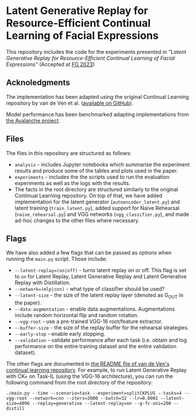 # Latent Generative Replay for Resource-Efficient Continual Learning of Facial Expressions

This repository includes the code for the experiments presented in *"Latent Generative Replay for Resource-Efficient Continual Learning of Facial Expressions"* (Accepted at [FG 2023](https://fg2023.ieee-biometrics.org/))

## Acknoledgments

The implementation has been adapted using the original Continual Learning repository by van de Ven et al. ([available on GitHub](https://github.com/GMvandeVen/continual-learning)). 

Model performance has been benchmarked adapting implementations from [the Avalanche project](https://avalanche.continualai.org/). 

## Files
The files in this repository are structured as follows: 

* `analysis` - includes Jupyter notebooks which summarise the experiment results and produce some of the tables and plots used in the paper. 
* `experiments` - includes the the scripts used to run the evaluation experiments as well as the logs with the results. 
* The facts in the root directory are structured similarly to the original Continual Learning repository. On top of that, we have added implementation for the latent generator (`autoencoder_latent.py`) and latent training (`train_latent.py`), added support for Naïve Rehearsal (`naive_rehearsal.py`) and VGG networks (`vgg_classifier.py`), and made ad-hoc changes to the other files where necessary. 

## Flags

We have also added a few flags that can be passed as options when running the `main.py` script. Those include: 
* `--latent-replay=(on|off)` - turns latent replay on or off. This flag is set to `on` for Latent Replay, Latent Generative Replay and Latent Generative Replay with Distillation. 
* `--network=(mlp|cnn)` - what type of classifier should be used? 
* `--latent-size` - the size of the latent replay layer (denoted as G<sub>OUT</sub> in the paper). 
* `--data-augmentation` - enable data augmentations. Augmentations include random horizontal flip and random rotation. 
* `--vgg-root` - use a pre-trained VGG-16 root/feature extractor. 
* `--buffer-size` - the size of the replay buffer for the rehearsal strategies. 
* `--early-stop` - enable early stopping. 
* `--validation` - validate performance after each task (i.e. obtain and log performance on the entire training dataset and the entire validation dataset). 

The other flags are documented in [the README file of van de Ven's continual learning repository](https://github.com/GMvandeVen/continual-learning). For example, to run Latent Generative Replay with CK+ on Task-IL (using the VGG-16 architecture), you can run the following command from the root directory of the repository: 
```
./main.py --time --scenario=task --experiment=splitCKPLUS --tasks=4 --vgg-root --network=cnn --iters=2000 --batch=32 --lr=0.0001 --latent-size=4096 --replay=generative --latent-replay=on --g-fc-uni=200 --distill
```